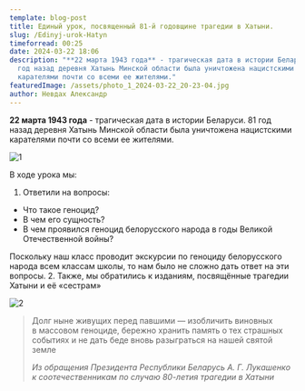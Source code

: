```yaml
---
template: blog-post
title: Единый урок, посвященный 81-й годовщине трагедии в Хатыни.
slug: /Edinyj-urok-Hatyn
timeforread: 00:25
date: 2024-03-22 18:06
description: "**22 марта 1943 года** - трагическая дата в истории Беларуси. 81
  год назад деревня Хатынь Минской области была уничтожена нацистскими
  карателями почти со всеми ее жителями."
featuredImage: /assets/photo_1_2024-03-22_20-23-04.jpg
author: Невдах Александр
---
```

**22 марта 1943 года** - трагическая дата в истории Беларуси. 81 год назад деревня Хатынь Минской области была уничтожена нацистскими карателями почти со всеми ее жителями.

![1](/assets/photo_3_2024-03-22_20-23-04.jpg "1")

В﻿ ходе урока мы:

1. О﻿тветили на вопросы:

* Что такое геноцид?
* В чем его сущность?
* В чем проявился геноцид белорусского народа в годы Великой Отечественной войны?

П﻿оскольку наш класс проводит экскурсии по геноциду белорусского народа всем классам школы, то нам было не сложно дать ответ на эти вопросы.
2﻿.   Также, мы обратились к изданиям, посвящённые трагедии Хатыни и её «сестрам»

![2](/assets/photo_5_2024-03-22_20-23-04.jpg "2")

> Долг ныне живущих перед павшими — изобличить виновных в массовом геноциде, бережно хранить память о тех страшных событиях и не дать беде вновь разыграться на нашей святой земле
>
> *Из обращения Президента Республики Беларусь А. Г. Лукашенко к соотечественникам по случаю 80-летия трагедии в Хатыни*